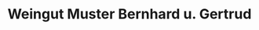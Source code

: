 ---
title: "Weingut Muster Bernhard u. Gertrud"
url: /glanz-an-der-weinstrasse/weingut-muster-bernhard-u-gertrud/
shop: Allgemein
---